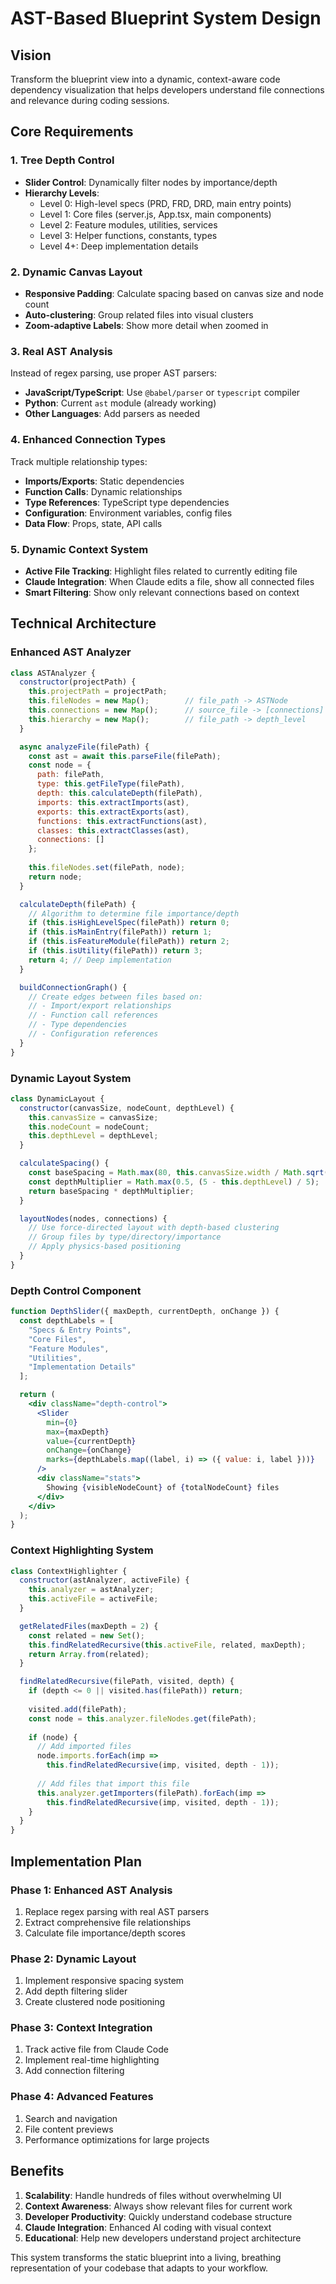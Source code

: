 # AST-Based Blueprint System Design

## Vision
Transform the blueprint view into a dynamic, context-aware code dependency visualization that helps developers understand file connections and relevance during coding sessions.

## Core Requirements

### 1. Tree Depth Control
- **Slider Control**: Dynamically filter nodes by importance/depth
- **Hierarchy Levels**:
  - Level 0: High-level specs (PRD, FRD, DRD, main entry points)
  - Level 1: Core files (server.js, App.tsx, main components)  
  - Level 2: Feature modules, utilities, services
  - Level 3: Helper functions, constants, types
  - Level 4+: Deep implementation details

### 2. Dynamic Canvas Layout
- **Responsive Padding**: Calculate spacing based on canvas size and node count
- **Auto-clustering**: Group related files into visual clusters
- **Zoom-adaptive Labels**: Show more detail when zoomed in

### 3. Real AST Analysis
Instead of regex parsing, use proper AST parsers:
- **JavaScript/TypeScript**: Use `@babel/parser` or `typescript` compiler
- **Python**: Current `ast` module (already working)
- **Other Languages**: Add parsers as needed

### 4. Enhanced Connection Types
Track multiple relationship types:
- **Imports/Exports**: Static dependencies
- **Function Calls**: Dynamic relationships  
- **Type References**: TypeScript type dependencies
- **Configuration**: Environment variables, config files
- **Data Flow**: Props, state, API calls

### 5. Dynamic Context System
- **Active File Tracking**: Highlight files related to currently editing file
- **Claude Integration**: When Claude edits a file, show all connected files
- **Smart Filtering**: Show only relevant connections based on context

## Technical Architecture

### Enhanced AST Analyzer

```javascript
class ASTAnalyzer {
  constructor(projectPath) {
    this.projectPath = projectPath;
    this.fileNodes = new Map();        // file_path -> ASTNode
    this.connections = new Map();      // source_file -> [connections]
    this.hierarchy = new Map();        // file_path -> depth_level
  }

  async analyzeFile(filePath) {
    const ast = await this.parseFile(filePath);
    const node = {
      path: filePath,
      type: this.getFileType(filePath),
      depth: this.calculateDepth(filePath),
      imports: this.extractImports(ast),
      exports: this.extractExports(ast),
      functions: this.extractFunctions(ast),
      classes: this.extractClasses(ast),
      connections: []
    };
    
    this.fileNodes.set(filePath, node);
    return node;
  }

  calculateDepth(filePath) {
    // Algorithm to determine file importance/depth
    if (this.isHighLevelSpec(filePath)) return 0;
    if (this.isMainEntry(filePath)) return 1;
    if (this.isFeatureModule(filePath)) return 2;
    if (this.isUtility(filePath)) return 3;
    return 4; // Deep implementation
  }

  buildConnectionGraph() {
    // Create edges between files based on:
    // - Import/export relationships
    // - Function call references
    // - Type dependencies
    // - Configuration references
  }
}
```

### Dynamic Layout System

```javascript
class DynamicLayout {
  constructor(canvasSize, nodeCount, depthLevel) {
    this.canvasSize = canvasSize;
    this.nodeCount = nodeCount;
    this.depthLevel = depthLevel;
  }

  calculateSpacing() {
    const baseSpacing = Math.max(80, this.canvasSize.width / Math.sqrt(this.nodeCount));
    const depthMultiplier = Math.max(0.5, (5 - this.depthLevel) / 5);
    return baseSpacing * depthMultiplier;
  }

  layoutNodes(nodes, connections) {
    // Use force-directed layout with depth-based clustering
    // Group files by type/directory/importance
    // Apply physics-based positioning
  }
}
```

### Depth Control Component

```jsx
function DepthSlider({ maxDepth, currentDepth, onChange }) {
  const depthLabels = [
    "Specs & Entry Points",
    "Core Files", 
    "Feature Modules",
    "Utilities",
    "Implementation Details"
  ];

  return (
    <div className="depth-control">
      <Slider 
        min={0} 
        max={maxDepth} 
        value={currentDepth}
        onChange={onChange}
        marks={depthLabels.map((label, i) => ({ value: i, label }))}
      />
      <div className="stats">
        Showing {visibleNodeCount} of {totalNodeCount} files
      </div>
    </div>
  );
}
```

### Context Highlighting System

```javascript
class ContextHighlighter {
  constructor(astAnalyzer, activeFile) {
    this.analyzer = astAnalyzer;
    this.activeFile = activeFile;
  }

  getRelatedFiles(maxDepth = 2) {
    const related = new Set();
    this.findRelatedRecursive(this.activeFile, related, maxDepth);
    return Array.from(related);
  }

  findRelatedRecursive(filePath, visited, depth) {
    if (depth <= 0 || visited.has(filePath)) return;
    
    visited.add(filePath);
    const node = this.analyzer.fileNodes.get(filePath);
    
    if (node) {
      // Add imported files
      node.imports.forEach(imp => 
        this.findRelatedRecursive(imp, visited, depth - 1));
      
      // Add files that import this file
      this.analyzer.getImporters(filePath).forEach(imp =>
        this.findRelatedRecursive(imp, visited, depth - 1));
    }
  }
}
```

## Implementation Plan

### Phase 1: Enhanced AST Analysis
1. Replace regex parsing with real AST parsers
2. Extract comprehensive file relationships
3. Calculate file importance/depth scores

### Phase 2: Dynamic Layout
1. Implement responsive spacing system
2. Add depth filtering slider
3. Create clustered node positioning

### Phase 3: Context Integration  
1. Track active file from Claude Code
2. Implement real-time highlighting
3. Add connection filtering

### Phase 4: Advanced Features
1. Search and navigation
2. File content previews
3. Performance optimizations for large projects

## Benefits

1. **Scalability**: Handle hundreds of files without overwhelming UI
2. **Context Awareness**: Always show relevant files for current work
3. **Developer Productivity**: Quickly understand codebase structure
4. **Claude Integration**: Enhanced AI coding with visual context
5. **Educational**: Help new developers understand project architecture

This system transforms the static blueprint into a living, breathing representation of your codebase that adapts to your workflow.